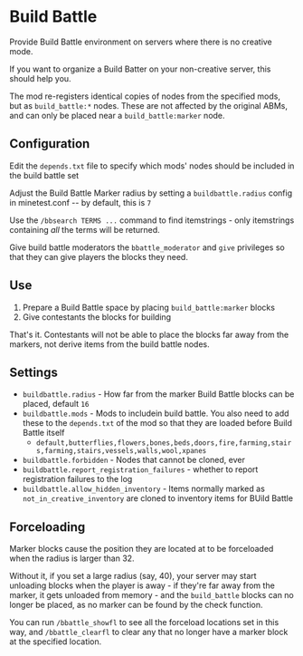 # Build Battle

Provide Build Battle environment on servers where there is no creative mode.

If you want to organize a  Build Batter on your non-creative server, this should help you.

The mod re-registers identical copies of nodes from the specified mods, but as `build_battle:*` nodes. These are not affected by the original ABMs, and can only be placed near a `build_battle:marker` node.

## Configuration

Edit the `depends.txt` file to specify which mods' nodes should be included in the build battle set

Adjust the Build Battle Marker radius by setting a `buildbattle.radius` config in minetest.conf -- by default, this is `7`

Use the `/bbsearch TERMS ...` command to find itemstrings - only itemstrings containing *all* the terms will be returned.

Give build battle moderators the `bbattle_moderator` and `give` privileges so that they can give players the blocks they need.

## Use

1. Prepare a Build Battle space by placing `build_battle:marker` blocks
2. Give contestants the blocks for building

That's it. Contestants will not be able to place the blocks far away from the markers, not derive items from the build battle nodes.

## Settings

* `buildbattle.radius` - How far from the marker Build Battle blocks can be placed, default `16`
* `buildbattle.mods` - Mods to includein build battle. You also need to add these to the `depends.txt` of the mod so that they are loaded before Build Battle itself
    * `default,butterflies,flowers,bones,beds,doors,fire,farming,stairs,farming,stairs,vessels,walls,wool,xpanes`
* `buildbattle.forbidden` - Nodes that cannot be cloned, ever
* `buildbattle.report_registration_failures` - whether to report registration failures to the log
* `buildbattle.allow_hidden_inventory` - Items normally marked as `not_in_creative_inventory` are cloned to inventory items for BUild Battle

## Forceloading

Marker blocks cause the position they are located at to be forceloaded when the radius is larger than 32.

Without it, if you set a large radius (say, 40), your server may start unloading blocks when the player is away - if they're far away from the marker, it gets unloaded from memory - and the `build_battle` blocks can no longer be placed, as no marker can be found by the check function.

You can run `/bbattle_showfl` to see all the forceload locations set in this way, and `/bbattle_clearfl` to clear any that no longer have a marker block at the specified location.
